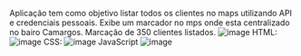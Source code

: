 Aplicação tem como objetivo listar todos os clientes no maps utilizando API e credenciais pessoais.
Exibe um marcador no mps onde esta centralizado no bairo Camargos.
Marcação de 350 clientes listados.
![image](https://github.com/user-attachments/assets/079e927c-8981-42d1-8170-2d75ea8a45fa)
HTML:
![image](https://github.com/user-attachments/assets/440e70d8-9864-4a8d-8468-deced719f134)
CSS:
![image](https://github.com/user-attachments/assets/489fb040-8f28-4d3e-b82e-c19e60ced91d)
JavaScript
![image](https://github.com/user-attachments/assets/306869b7-fa6b-4133-980c-28607fe3c7fa)




